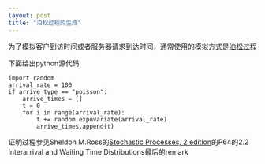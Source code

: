 ```yaml
---
layout: post
title: "泊松过程的生成"
---
```

为了模拟客户到访时间或者服务器请求到达时间，通常使用的模拟方式是[泊松过程](http://zh.wikipedia.org/zh-cn/%E6%B3%8A%E6%9D%BE%E8%BF%87%E7%A8%8B)

下面给出python源代码

    import random
    arrival_rate = 100
    if arrive_type == "poisson":
        arrive_times = []
        t = 0
        for i in range(arrival_rate):
            t += random.expovariate(arrival_rate)
            arrive_times.append(t)

证明过程参见Sheldon M.Ross的[Stochastic Processes, 2 edition](http://www.amazon.com/Stochastic-Processes-Series-Probability-Statistics/dp/0471120626)的P64的2.2 Interarrival and Waiting Time Distributions最后的remark
